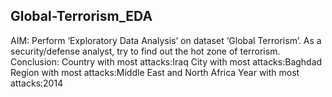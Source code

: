 ## Global-Terrorism_EDA
AIM: Perform ‘Exploratory Data Analysis’ on dataset ‘Global Terrorism’. As a security/defense analyst, try to find out the hot zone of terrorism.
Conclusion: Country with most attacks:Iraq
            City with most attacks:Baghdad
            Region with most attacks:Middle East and North Africa
            Year with most attacks:2014
